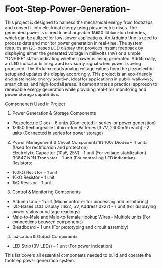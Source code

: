 # Foot-Step-Power-Generation-
This project is designed to harness the mechanical energy from footsteps and convert it into electrical energy using piezoelectric discs. The generated power is stored in rechargeable 18650 lithium-ion batteries, which can be utilized for low-power applications. An Arduino Uno is used to process data and monitor power generation in real-time.
The system features an I2C-based LCD display that provides instant feedback by displaying either the generated voltage in millivolts (mV) or a simple "ON/OFF" status indicating whether power is being generated. Additionally, an LED indicator is integrated to visually signal when power is being produced. The Arduino reads analog voltage values from the piezoelectric setup and updates the display accordingly.
This project is an eco-friendly and sustainable energy solution, ideal for applications in public walkways, smart cities, and high-footfall areas. It demonstrates a practical approach to renewable energy generation while providing real-time monitoring and power storage capabilities.

Componenets Used in Project
1. Power Generation & Storage Components
- Piezoelectric Discs – 6 units (Connected in series for power generation)  
- 18650 Rechargeable Lithium-Ion Batteries (3.7V, 2600mAh each) – 2 units (Connected in series for power storage)  

2. Power Management & Circuit Components
1N4007 Diodes – 4 units (Used for rectification and protection)  
Electrolytic Capacitor (10µF, 25V) – 1 unit (For voltage stabilization)  
BC547 NPN Transistor – 1 unit (For controlling LED indication)  
Resistors:  
- 100kΩ Resistor – 1 unit  
- 10kΩ Resistor – 1 unit  
- 1kΩ Resistor – 1 unit  

3. Control & Monitoring Components
- Arduino Uno – 1 unit (Microcontroller for processing and monitoring)  
- I2C-Based LCD Display (16x2, 5V, Address 0x27) – 1 unit (For displaying power status or voltage readings)  
- Male-to-Male and Male-to-female Hookup Wires – Multiple units (For connections between components)  
- Breadboard – 1 unit (For prototyping and circuit assembly)  

4. Indication & Output Components 
- LED Strip (3V LEDs) – 1 unit (For power indication)
 
This list covers all essential components needed to build and operate the footstep power generation system.
